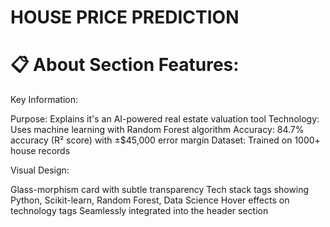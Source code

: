 # HOUSE PRICE PREDICTION
# 📋 About Section Features:

Key Information:

Purpose: Explains it's an AI-powered real estate valuation tool
Technology: Uses machine learning with Random Forest algorithm
Accuracy: 84.7% accuracy (R² score) with ±$45,000 error margin
Dataset: Trained on 1000+ house records

Visual Design:

Glass-morphism card with subtle transparency
Tech stack tags showing Python, Scikit-learn, Random Forest, Data Science
Hover effects on technology tags
Seamlessly integrated into the header section

